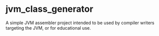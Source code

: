 # jvm_class_generator
A simple JVM assembler project intended to be used by compiler writers targeting the JVM, or for educational use.
